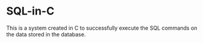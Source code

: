 # SQL-in-C
This is a system created in C to successfully execute the SQL commands on the data stored in the database.
